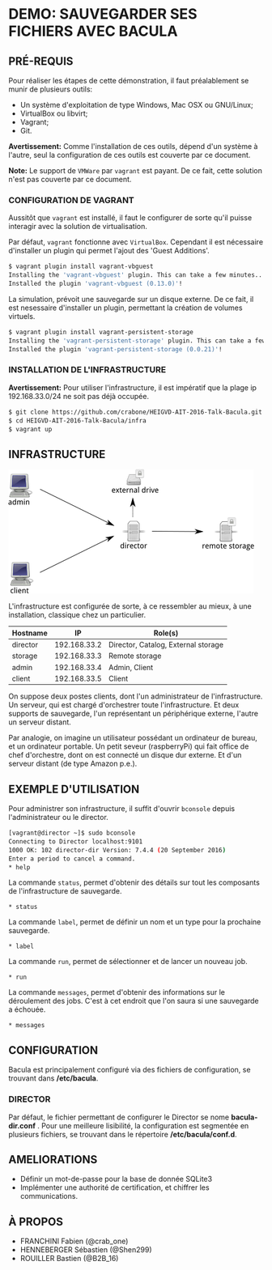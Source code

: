 # DEMO: SAUVEGARDER SES FICHIERS AVEC BACULA

## PRÉ-REQUIS

Pour réaliser les étapes de cette démonstration, il faut préalablement se munir
de plusieurs outils:

* Un système d'exploitation de type Windows, Mac OSX ou GNU/Linux;
* VirtualBox ou libvirt;
* Vagrant;
* Git.

**Avertissement:** Comme l'installation de ces outils, dépend d'un système à
l'autre, seul la configuration de ces outils est couverte par ce document.

**Note:** Le support de `VMWare` par `vagrant` est payant. De ce fait, cette
solution n'est pas couverte par ce document.

### CONFIGURATION DE VAGRANT
Aussitôt que `vagrant` est installé, il faut le configurer de sorte qu'il puisse
interagir avec la solution de virtualisation.

Par défaut, `vagrant` fonctionne avec `VirtualBox`. Cependant il est nécessaire
d'installer un plugin qui permet l'ajout des 'Guest Additions'.

```bash
$ vagrant plugin install vagrant-vbguest
Installing the 'vagrant-vbguest' plugin. This can take a few minutes...
Installed the plugin 'vagrant-vbguest (0.13.0)'!
```

La simulation, prévoit une sauvegarde sur un disque externe. De ce fait, il
est nesessaire d'installer un plugin, permettant la création de volumes
virtuels.

```bash
$ vagrant plugin install vagrant-persistent-storage
Installing the 'vagrant-persistent-storage' plugin. This can take a few minutes...
Installed the plugin 'vagrant-persistent-storage (0.0.21)'!
```

### INSTALLATION DE L'INFRASTRUCTURE

**Avertissement:** Pour utiliser l'infrastructure, il est impératif que la
plage ip 192.168.33.0/24 ne soit pas déjà occupée.

```bash
$ git clone https://github.com/crabone/HEIGVD-AIT-2016-Talk-Bacula.git
$ cd HEIGVD-AIT-2016-Talk-Bacula/infra
$ vagrant up
```

## INFRASTRUCTURE

![logo](share/infra.png)

L'infrastructure est configurée de sorte, à ce ressembler au mieux, à une
installation, classique chez un particulier.

Hostname | IP | Role(s)
--- | --- | ---
director | 192.168.33.2 | Director, Catalog, External storage
storage | 192.168.33.3 | Remote storage
admin | 192.168.33.4 | Admin, Client
client | 192.168.33.5 | Client

On suppose deux postes clients, dont l'un administrateur de l'infrastructure.
Un serveur, qui est chargé d'orchestrer toute l'infrastructure. Et deux
supports de sauvegarde, l'un représentant un périphérique externe, l'autre un
serveur distant.

Par analogie, on imagine un utilisateur possédant un ordinateur de bureau, et
un ordinateur portable. Un petit seveur (raspberryPi) qui fait office de chef
d'orchestre, dont on est connecté un disque dur externe. Et d'un serveur
distant (de type Amazon p.e.).

## EXEMPLE D'UTILISATION

Pour administrer son infrastructure, il suffit d'ouvrir `bconsole` depuis
l'administrateur ou le director.

```bash
[vagrant@director ~]$ sudo bconsole
Connecting to Director localhost:9101
1000 OK: 102 director-dir Version: 7.4.4 (20 September 2016)
Enter a period to cancel a command.
* help
```

La commande `status`, permet d'obtenir des détails sur tout les composants
de l'infrastructure de sauvegarde.

```bacula
* status
```

La commande `label`, permet de définir un nom et un type pour la prochaine
sauvegarde.

```bacula
* label
```

La commande `run`, permet de sélectionner et de lancer un nouveau job.

```bacula
* run
```

La commande `messages`, permet d'obtenir des informations sur le déroulement
des jobs. C'est à cet endroit que l'on saura si une sauvegarde a échouée.

```bacula
* messages
```

## CONFIGURATION

Bacula est principalement configuré via des fichiers de configuration, se
trouvant dans **/etc/bacula**.

### DIRECTOR

Par défaut, le fichier permettant de configurer le Director se nome
**bacula-dir.conf** . Pour une meilleure lisibilité, la configuration est
segmentée en plusieurs fichiers, se trouvant dans le répertoire
**/etc/bacula/conf.d**.

## AMELIORATIONS

* Définir un mot-de-passe pour la base de donnée SQLite3
* Implémenter une authorité de certification, et chiffrer les communications.

## À PROPOS

* FRANCHINI Fabien (@crab_one)
* HENNEBERGER Sébastien (@Shen299)
* ROUILLER Bastien (@B2B_16)
